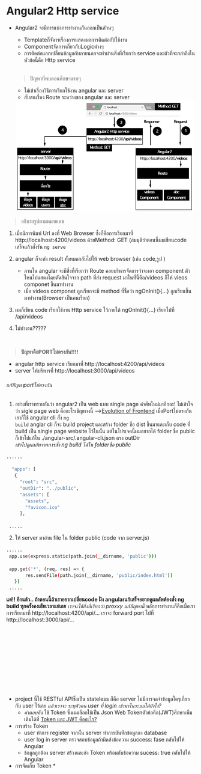 # Angular2 Http service
* Angular2 จะมีการแบ่งการทำงานกันออกเป็นส่วนๆ
  * Templateก็จัดารเรื่องการแสดงผลการติดต่อกับ้ใช้งาน 
  * Componentจัดการเกี่ยวกับLogicต่างๆ
  * การติดต่อแลกเปลี่ยนข้อมูลกับภายนอกจะทำผ่านสิ่งที่เรียกว่า service และตัวที่จะกล่าถึงในหัวข้อนี้คือ Http service
  <br>
  
  > ปัญหาที่พบตอนศึกษาแรกๆ
  * ไม่เข้าเรื่องวิธีการเรียกใช้งาน angular และ server
  * สับสนเรื่อง Route ระหว่างของ angular และ server
  <a href="https://github.com/wudtichaikarun/mean-video-colletion/blob/master/angular-src/src/assets/images/http.png" target="_blank">
    <img border="0" src="https://github.com/wudtichaikarun/mean-video-colletion/blob/master/angular-src/src/assets/images/http.png" />
</a>

> อธิบายรูปตามหมายเลข
  1. เมื่อมีการพิมพ์ Url ลงที่ Web Browser ซึ่งก็คือการเรียกมาที่ http://localhost:4200/videos  ด้วยMethod: GET (สมมุติว่าตอนนี้ผมเขียนcode เสร็จแล้วสั่งรัน <code>ng serve</code>
  
  2. angular ก็จะส่ง result ทั้งหมดกลับไปให้ web browser (เช่น code,รูป )
     * ภานใน angular จะมีสิ่งที่เรียกว่า Route คอยบริหารจัดการว่าจะเอา component ตัวไหนไปแสดงโดยตัดสินใจจาก path ที่ส่ง request มาในที่นี้คือ/videos ก็ให้ vieos componet ขึ้นมาทำงาน
     * เมื่อ videos componet ถูกเรียกจะมี method ที่ชื่อว่า ngOnInit(){...} ถูกเรียนขึ้นมาทำงาน(Browser เป็นคนเรียก)
    
  3. ผมก็เขียน code เรียกใช้งาน Http service ไว้ภายใต้  ngOnInit(){...} เรียกไปที่ /api/videos 
  4. ไม่ทำงาน?????
<br>

> **ปัญหาคือPORTไม่ตรงกัน!!!!**
  * angular http service เรียกมาที่ http://localhost:4200/api/videos 
  * server ให้บริหารที่ http://localhost:3000/api/videos
  
  ###### แก้ปัญหาportไม่ตรงกัน
  1. อย่างที่เราทราบกันว่า angular2 เป็น web แบบ single page คำศัพใหม่มาอีกละ!  ไม่เข้าใจว่า sigle page web คืออะไรเชิญทางนี้ -->[Evolution of Frontend](https://www.youtube.com/watch?v=JhwaEWKq4pw&index=15&list=PLuI72UCT2_FGMXOpsJfcOhGoK3Wt8lx3J) เมื่อPortไม่ตรงกันเราก็ใช้ angular cli สั่ง <code>ng build</code> anglar cli ก็จะ build project และสร้าง folder ชื่อ dist ขึ้นมาและเก็บ code ที่ build เป็น single page website ไว้ในนั้น แต่ในโปรเจคนี้ผมอยากได้ folder ชื่อ public ก็เข้าไปแก้ใน ./angular-src/.angular-cli.json ตรง outDir <br>
 *เข้าไปดูผลลัพจากการสั่ง ng build ได้ใน folderชื่อ public*
 ```sh
 ......
 
   "apps": [
    {
      "root": "src",
      "outDir": "../public",
      "assets": [
        "assets",
        "favicon.ico"
      ],
  
  .....
 ```
2. ให้ server มาอ่าน file ใน folder public (code จาก server.js) 

 ```sh
 ......
  app.use(express.static(path.join(__dirname, 'public')))
 
  app.get('*', (req, res) => {
        res.sendFile(path.join(__dirname, 'public/index.html'))
    }) 
  .....
 ```
 **แต่!! อีกแล้ว.. ถ้าตอนนี้ถ้าเราอยากเปลี่ยนcode ฝั่ง angularแก้เสร็จอยากดูผลลัพต้องสั่ง ng build ทุกครั้งคงเสียเวลาแย่เลย**
 *เราจะใช้สิ่งที่เรียกว่า proxxy แก้ปัญหานี้* 
 หลักการทำงานก็คือเมื่อเราการเรียกมาที่  http://localhost:4200/api/... เราจะ forward port ไปที่ http://localhost:3000/api/...
    

<br><br><br><br>
===================================
* project นี้ใช้ RESTful APIซึ่งเป็น stateless ก็คือ server ไม่มีการจดจำข้อมูลใดๆเกี่ยวกับ user ไว้เลย *แล้วเราจะ ระบุตัวตน user ที่ login เข้ามาในระบบได้ยังไง?*<br>
    * *คำตอบคือ* ใช้ Token ซึ่งผมเลือกใช้เป็น Json Web Tokenตัวย่อคือ(JWT)ศึกษาเพิ่มเติมได้ที่ [Token และ JWT คืออะไร? ](https://devahoy.com/posts/understanding-token-and-jwt-create-authentication-with-hapijs/)
 * การสร้าง Token 
    * user ทำการ register จากนั้น server ทำการบันทึกข้อมูลลง database
    * user log in server ตรวจสอบข้อมูลถ้าผิดส่งข้อความ success: fase กลับไปให้ Angular 
    * ข้อมูลถูกต้อง server สร้างและส่ง Token พร้อมกับข้อความ sucess: true กลับไปให้ Angular
 * การจัดเก็บ Token
    * 
